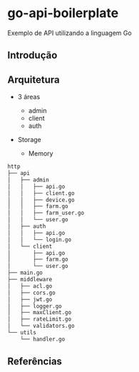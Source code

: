 # go-api-boilerplate
Exemplo de API utilizando a linguagem Go

## Introdução

## Arquitetura

* 3 áreas
    * admin
    * client
    * auth

* Storage
    * Memory

```bash
http
├── api
│   ├── admin
│   │   ├── api.go
│   │   ├── client.go
│   │   ├── device.go
│   │   ├── farm.go											
│   │   ├── farm_user.go
│   │   └── user.go
│   ├── auth
│   │   ├── api.go
│   │   └── login.go
│   └── client
│       ├── api.go
│       ├── farm.go
│       └── user.go
├── main.go
├── middleware
│   ├── acl.go
│   ├── cors.go
│   ├── jwt.go
│   ├── logger.go
│   ├── maxClient.go
│   ├── rateLimit.go
│   └── validators.go
└── utils
    └── handler.go

```

## Referências